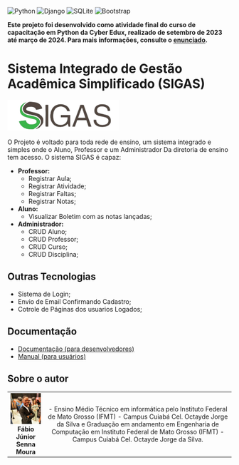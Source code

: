 <!-- Adicione Badges das tecnologias que você usou aqui -->
<!-- Você pode encontrar badges aqui: https://github.com/Ileriayo/markdown-badges?tab=readme-ov-file#markdown-badges -->
![Python](https://img.shields.io/badge/python-3670A0?style=for-the-badge&logo=python&logoColor=ffdd54)
![Django](https://img.shields.io/badge/django-%23092E20.svg?style=for-the-badge&logo=django&logoColor=white)
![SQLite](https://img.shields.io/badge/sqlite-%2307405e.svg?style=for-the-badge&logo=sqlite&logoColor=white)
![Bootstrap](https://img.shields.io/badge/bootstrap-%238511FA.svg?style=for-the-badge&logo=bootstrap&logoColor=white)

**Este projeto foi desenvolvido como atividade final do curso de capacitação em Python da Cyber Edux, realizado de setembro de 2023 até março de 2024. Para mais informações, consulte o [enunciado](ENUNCIADO.md).**

# Sistema Integrado de Gestão Acadêmica Simplificado (SIGAS)

<!-- Substitua a seguinte imagem por uma logo do seu projeto -->
<img src="/sigas/app_sigas/static/img/logoSigas.png" width="250px">

<!-- Substitua o seguinte parágrafo por um resumo do seu projeto: -->
O Projeto é voltado para toda rede de ensino, um sistema integrado e simples onde
o Aluno, Professor e um Administrador Da diretoria de ensino tem acesso. 
O sistema SIGAS é capaz:
<ul>
    <li><strong>Professor:</strong>
        <ul>
            <li>Registrar Aula;</li>
            <li>Registrar Atividade;</li>
            <li>Registrar Faltas;</li>
            <li>Registrar Notas;</li>
        </ul>
    </li>
    <li><strong>Aluno:</strong>
        <ul>
            <li>Visualizar Boletim com as notas lançadas;</li>
        </ul>
    </li>
    <li><strong>Administrador:</strong>
        <ul>
            <li>CRUD Aluno;</li>
            <li>CRUD Professor;</li>
            <li>CRUD Curso;</li>
            <li>CRUD Disciplina;</li>
        </ul>
    </li>
</ul>

## Outras Tecnologias
<ul>
    <li>Sistema de Login;</li>
    <li>Envio de Email Confirmando Cadastro;</li>
    <li>Cotrole de Páginas dos usuarios Logados;</li>
</ul>
    

## Documentação

* [Documentação (para desenvolvedores)](DOCUMENTACAO.md)
* [Manual (para usuários)](MANUAL.md)

## Sobre o autor

<!-- Coloque seu nome, uma foto sua e uma pequena bio sobre você na seguinte tabela: -->
|  |  |
|:-------------:|:------------------------------------------------------------:|
|  <img src="img/profile.jpg" width="150px"></br> **Fábio Júnior Senna Moura** | - Ensino Médio Técnico em informática pelo Instituto Federal de Mato Grosso (IFMT) - Campus Cuiabá Cel. Octayde Jorge da Silva e Graduação em andamento em Engenharia de Computação em Instituto Federal de Mato Grosso (IFMT) - Campus Cuiabá Cel. Octayde Jorge da Silva. |
